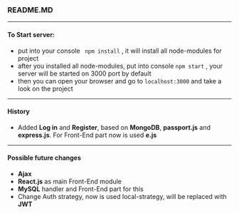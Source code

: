### README.MD

------------

#### To Start server:
- put into your console ` npm install` , it will install all node-modules for project
- after you installed all node-modules, put into console `npm start` , your server will be started on 3000 port by default
- then you can open your browser and go to `localhost:3000` and take a look on the project

------------



#### History
- Added **Log in** and **Register**, based on **MongoDB**, **passport.js** and **express.js**. For Front-End part now is used **e.js**


------------


#### Possible future changes
- **Ajax**
- **React.js** as main Front-End module
- **MySQL** handler and Front-End part for this
- Change Auth strategy, now is used local-strategy, will be replaced with **JWT**
